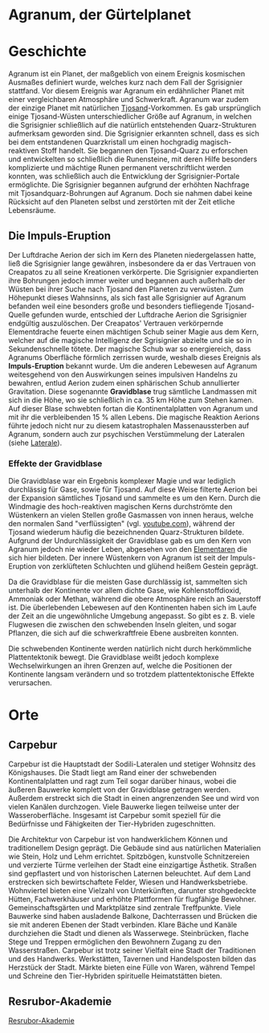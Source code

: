 # Agranum, der Gürtelplanet

# Geschichte

Agranum ist ein Planet, der maßgeblich von einem Ereignis kosmischen Ausmaßes definiert wurde, welches kurz nach dem Fall der Sgrisignier stattfand. Vor diesem Ereignis war Agranum ein erdähnlicher Planet mit einer vergleichbaren Atmosphäre und Schwerkraft.
Agranum war zudem der einzige Planet mit natürlichen [Tjosand](../../general/magie/tjosand.md)-Vorkommen. Es gab ursprünglich einige Tjosand-Wüsten
unterschiedlicher Größe auf Agranum, in welchen die Sgrisignier schließlich auf die natürlich entstehenden Quarz-Strukturen
aufmerksam geworden sind. Die Sgrisignier erkannten schnell, dass es sich bei dem entstandenen Quarzkristall um einen hochgradig magisch-reaktiven Stoff handelt. Sie begannen den Tjosand-Quarz zu erforschen und entwickelten so schließlich die Runensteine, mit deren Hilfe besonders komplizierte und mächtige Runen permanent verschriftlicht werden konnten, was schließlich auch die Entwicklung der
Sgrisignier-Portale ermöglichte. Die Sgrisignier begannen aufgrund der erhöhten Nachfrage mit Tjosandquarz-Bohrungen auf
Agranum. Doch sie nahmen dabei keine Rücksicht auf den Planeten selbst und zerstörten mit der Zeit etliche Lebensräume. 

## Die Impuls-Eruption

Der Luftdrache Aerion der sich im Kern des Planeten niedergelassen hatte, ließ die Sgrisignier lange gewähren,
insbesondere da er das Vertrauen von Creapatos zu all seine Kreationen verkörperte. Die Sgrisignier expandierten ihre Bohrungen jedoch immer weiter und begannen auch außerhalb der Wüsten bei ihrer Suche nach Tjosand den Planeten zu verwüsten. Zum Höhepunkt dieses Wahnsinns, als sich fast alle Sgrisignier auf Agranum befanden weil eine besonders große und besonders tiefliegende Tjosand-Quelle gefunden wurde, entschied der Luftdrache Aerion die Sgrisignier endgültig auszulöschen. Der Creapatos' Vertrauen verkörpernde Elementdrache feuerte einen mächtigen Schub seiner Magie aus dem Kern,
welcher auf die magische Intelligenz der Sgrisignier abzielte und sie so in Sekundenschnelle tötete. Der magische Schub
war so energiereich, dass Agranums Oberfläche förmlich zerrissen wurde, weshalb dieses Ereignis als **Impuls-Eruption** bekannt wurde. Um die anderen Lebewesen auf Agranum weitesgehend von den Auswirkungen seines impulsiven Handelns zu bewahren, entlud Aerion zudem einen
sphärischen Schub annullierter Gravitation. Diese sogenannte **Gravidblase** trug sämtliche Landmassen mit sich in die
Höhe, wo sie schließlich in ca. 35 km Höhe zum Stehen kamen.
Auf dieser Blase schwebten fortan die Kontinentalplatten von Agranum und mit ihr die verbleibenden 15 % allen Lebens.
Die magische Reaktion Aerions führte jedoch nicht nur zu diesem katastrophalen Massenaussterben auf
Agranum, sondern auch zur psychischen Verstümmelung der Lateralen (siehe [Laterale](../voelker/lateralen.md)).

### Effekte der Gravidblase 

Die Gravidblase war ein Ergebnis komplexer Magie und war lediglich durchlässig für Gase, sowie für Tjosand. Auf diese
Weise filterte Aerion bei der Expansion sämtliches Tjosand und sammelte es um den Kern.
Durch die Windmagie des hoch-reaktiven magischen Kerns durchströmte den Wüstenkern an vielen Stellen große Gasmassen von innen heraus, welche den normalen Sand "verflüssigten" (vgl. [youtube.com](https://www.youtube.com/watch?v=CCiIUjPF060)), während der Tjosand wiederum häufig die bezeichnenden Quarz-Strukturen bildete. Aufgrund der Undurchlässigkeit der Gravidblase gab es um den Kern von Agranum jedoch nie wieder Leben, abgesehen von den [Elementaren](../voelker/elementare.md) die sich hier bildeten. Der innere Wüstenkern von Agranum ist seit der Impuls-Eruption von zerklüfteten Schluchten und glühend heißem Gestein geprägt. 

Da die Gravidblase für die meisten Gase durchlässig ist, sammelten sich unterhalb der Kontinente vor allem dichte Gase, wie Kohlenstoffdioxid, Ammoniak oder Methan, während die obere Atmosphäre reich an Sauerstoff ist. Die überlebenden Lebewesen auf den Kontinenten haben sich im Laufe der Zeit an die ungewöhnliche Umgebung angepasst. So gibt es z. B. viele Flugwesen die zwischen den schwebenden Inseln gleiten, und sogar Pflanzen, die sich auf die schwerkraftfreie Ebene ausbreiten konnten. 

Die schwebenden Kontinente werden natürlich nicht durch herkömmliche Plattentektonik bewegt. Die Gravidblase weißt jedoch komplexe Wechselwirkungen an ihren Grenzen auf, welche die Positionen der Kontinente langsam verändern und so trotzdem plattentektonische Effekte verursachen.

# Orte

## Carpebur

Carpebur ist die Hauptstadt der Sodili-Lateralen und stetiger Wohnsitz des Königshauses. Die Stadt liegt am Rand einer der schwebenden Kontinentalplatten und ragt zum Teil sogar darüber hinaus, wobei die äußeren Bauwerke komplett von der Gravidblase getragen werden. Außerdem erstreckt sich die Stadt in einen angrenzenden See und wird von vielen Kanälen durchzogen. Viele Bauwerke liegen teilweise unter der Wasseroberfläche. Insgesamt ist Carpebur somit speziell für die Bedürfnisse und Fähigkeiten der Tier-Hybriden zugeschnitten. 

Die Architektur von Carpebur ist von handwerklichem Können und traditionellem Design geprägt. Die Gebäude sind aus natürlichen Materialien wie Stein, Holz und Lehm errichtet. Spitzbögen, kunstvolle Schnitzereien und verzierte Türme verleihen der Stadt eine einzigartige Ästhetik. Straßen sind gepflastert und von historischen Laternen beleuchtet. Auf dem Land erstrecken sich bewirtschaftete Felder, Wiesen und Handwerksbetriebe. Wohnviertel bieten eine Vielzahl von Unterkünften, darunter strohgedeckte Hütten, Fachwerkhäuser und erhöhte Plattformen für flugfähige Bewohner. Gemeinschaftsgärten und Marktplätze sind zentrale Treffpunkte. Viele Bauwerke sind haben ausladende Balkone, Dachterrassen und Brücken die sie mit anderen Ebenen der Stadt verbinden. Klare Bäche und Kanäle durchziehen die Stadt und dienen als Wasserwege. Steinbrücken, flache Stege und Treppen ermöglichen den Bewohnern Zugang zu den Wasserstraßen. Carpebur ist trotz seiner Vielfalt eine Stadt der Traditionen und des Handwerks. Werkstätten, Tavernen und Handelsposten bilden das Herzstück der Stadt. Märkte bieten eine Fülle von Waren, während Tempel und Schreine den Tier-Hybriden spirituelle Heimatstätten bieten.

## Resrubor-Akademie
[Resrubor-Akademie]("./resrubor.md")